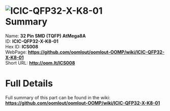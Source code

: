
![ICIC-QFP32-X-K8-01](https://github.com/oomlout/oomlout-OOMP/blob/master/parts/ICIC-QFP32-X-K8-01/ICIC-QFP32-X-K8-01_420.jpg)   
Summary
=================
  
Name: __32 Pin SMD (TQFP) AtMega8A__    
ID: __ICIC-QFP32-X-K8-01__   
Hex ID: __ICS008__   
WebPage: __https://github.com/oomlout/oomlout-OOMP/wiki/ICIC-QFP32-X-K8-01__   
Short URL: __http://oom.lt/ICS008__   

Full Details
==========================
Full summary of this part can be found in the wiki:   
__https://github.com/oomlout/oomlout-OOMP/wiki/ICIC-QFP32-X-K8-01__    

